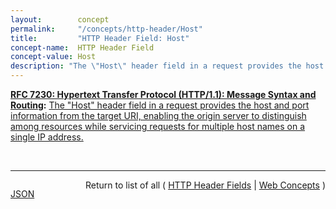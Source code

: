 ```yaml
---
layout:        concept
permalink:     "/concepts/http-header/Host"
title:         "HTTP Header Field: Host"
concept-name:  HTTP Header Field
concept-value: Host
description: "The \"Host\" header field in a request provides the host and port information from the target URI, enabling the origin server to distinguish among resources while servicing requests for multiple host names on a single IP address."
---
```


**[RFC 7230: Hypertext Transfer Protocol (HTTP/1.1): Message Syntax and Routing](/specs/IETF/RFC/7230 "The Hypertext Transfer Protocol (HTTP) is an application-level protocol for distributed, collaborative, hypertext information systems. HTTP has been in use by the World Wide Web global information initiative since 1990. This document provides an overview of HTTP architecture and its associated terminology, defines the &#34;http&#34; and &#34;https&#34; Uniform Resource Identifier (URI) schemes, defines the HTTP/1.1 message syntax and parsing requirements, and describes general security concerns for implementations."):** [The "Host" header field in a request provides the host and port information from the target URI, enabling the origin server to distinguish among resources while servicing requests for multiple host names on a single IP address.](http://tools.ietf.org/html/rfc7230#section-5.4 "Read documentation for HTTP Header Field &#34;Host&#34;")

<br/>
<hr/>

<p style="float : left"><a href="./Host.json" title="JSON representing this particular Web Concept value">JSON</a></p>
<p style="text-align: right">Return to list of all ( <a href="../http-header/">HTTP Header Fields</a> | <a href="../">Web Concepts</a> )</p>
